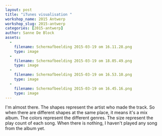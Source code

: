 ```yaml
---
layout: post
title: "iTunes visualisation "
workshop_name: 2015 Antwerp
workshop_slug: 2015-antwerp
categories: [2015-antwerp]
author: Sanne De Block
assets:
  -
    filename: Schermafbeelding 2015-03-19 om 16.11.28.png
    type: image
  -
    filename: Schermafbeelding 2015-03-19 om 18.05.49.png
    type: image
  -
    filename: Schermafbeelding 2015-03-19 om 16.53.10.png
    type: image
  -
    filename: Schermafbeelding 2015-03-19 om 16.45.16.png
    type: image
---
```

I'm almost there. 
The shapes represent the artist who made the track. So when there are different shapes at the same place, it means it's a mix album. 
The colors represent the different genres.
The size represent the play count of each song. When there is nothing, I haven't played any song from the album yet.
